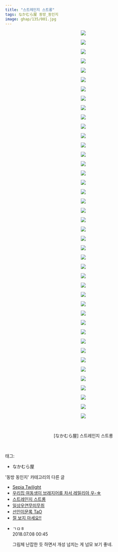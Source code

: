 ```yaml
---
title: "스트레인지 스트롱"
tags: なかむら屋 동방_동인지
image: ghap/135/001.jpg
---
```

<div class="article">
<p style="text-align: center; clear: none; float: none;"><img src="{{ site.nasurl }}/ghap/135/001.jpg"/></p>
<p style="text-align: center; clear: none; float: none;"><img src="{{ site.nasurl }}/ghap/135/002.jpg"/></p>
<p style="text-align: center; clear: none; float: none;"><img src="{{ site.nasurl }}/ghap/135/003.jpg"/></p>
<p style="text-align: center; clear: none; float: none;"><img src="{{ site.nasurl }}/ghap/135/004.jpg"/></p>
<p style="text-align: center; clear: none; float: none;"><img src="{{ site.nasurl }}/ghap/135/005.jpg"/></p>
<p style="text-align: center; clear: none; float: none;"><img src="{{ site.nasurl }}/ghap/135/006.jpg"/></p>
<p style="text-align: center; clear: none; float: none;"><img src="{{ site.nasurl }}/ghap/135/007.jpg"/></p>
<p style="text-align: center; clear: none; float: none;"><img src="{{ site.nasurl }}/ghap/135/008.jpg"/></p>
<p style="text-align: center; clear: none; float: none;"><img src="{{ site.nasurl }}/ghap/135/009.jpg"/></p>
<p style="text-align: center; clear: none; float: none;"><img src="{{ site.nasurl }}/ghap/135/010.jpg"/></p>
<p style="text-align: center; clear: none; float: none;"><img src="{{ site.nasurl }}/ghap/135/011.jpg"/></p>
<p style="text-align: center; clear: none; float: none;"><img src="{{ site.nasurl }}/ghap/135/012.jpg"/></p>
<p style="text-align: center; clear: none; float: none;"><img src="{{ site.nasurl }}/ghap/135/013.jpg"/></p>
<p style="text-align: center; clear: none; float: none;"><img src="{{ site.nasurl }}/ghap/135/014.jpg"/></p>
<p style="text-align: center; clear: none; float: none;"><img src="{{ site.nasurl }}/ghap/135/015.jpg"/></p>
<p style="text-align: center; clear: none; float: none;"><img src="{{ site.nasurl }}/ghap/135/016.jpg"/></p>
<p style="text-align: center; clear: none; float: none;"><img src="{{ site.nasurl }}/ghap/135/017.jpg"/></p>
<p style="text-align: center; clear: none; float: none;"><img src="{{ site.nasurl }}/ghap/135/018.jpg"/></p>
<p style="text-align: center; clear: none; float: none;"><img src="{{ site.nasurl }}/ghap/135/019.jpg"/></p>
<p style="text-align: center; clear: none; float: none;"><img src="{{ site.nasurl }}/ghap/135/020.jpg"/></p>
<p style="text-align: center; clear: none; float: none;"><img src="{{ site.nasurl }}/ghap/135/021.jpg"/></p>
<p style="text-align: center; clear: none; float: none;"><img src="{{ site.nasurl }}/ghap/135/022.jpg"/></p>
<p style="text-align: center; clear: none; float: none;"><img src="{{ site.nasurl }}/ghap/135/023.jpg"/></p>
<p style="text-align: center; clear: none; float: none;"><img src="{{ site.nasurl }}/ghap/135/024.jpg"/></p>
<p style="text-align: center; clear: none; float: none;"><img src="{{ site.nasurl }}/ghap/135/025.jpg"/></p>
<p style="text-align: center; clear: none; float: none;"><img src="{{ site.nasurl }}/ghap/135/026.jpg"/></p>
<p style="text-align: center; clear: none; float: none;"><img src="{{ site.nasurl }}/ghap/135/027.jpg"/></p>
<p style="text-align: center; clear: none; float: none;"><img src="{{ site.nasurl }}/ghap/135/028.jpg"/></p>
<p style="text-align: center; clear: none; float: none;"><img src="{{ site.nasurl }}/ghap/135/029.jpg"/></p>
<p style="text-align: center; clear: none; float: none;"><img src="{{ site.nasurl }}/ghap/135/030.jpg"/></p>
<p style="text-align: center; clear: none; float: none;"><img src="{{ site.nasurl }}/ghap/135/031.jpg"/></p>
<p style="text-align: center; clear: none; float: none;"><img src="{{ site.nasurl }}/ghap/135/032.jpg"/></p>
<p style="text-align: center; clear: none; float: none;"><img src="{{ site.nasurl }}/ghap/135/033.jpg"/></p>
<p style="text-align: center; clear: none; float: none;"><img src="{{ site.nasurl }}/ghap/135/034.jpg"/></p>
<p style="text-align: center; clear: none; float: none;"><img src="{{ site.nasurl }}/ghap/135/035.jpg"/></p>
<p style="text-align: center; clear: none; float: none;"><img src="{{ site.nasurl }}/ghap/135/036.jpg"/></p>
<p style="text-align: center; clear: none; float: none;"><img src="{{ site.nasurl }}/ghap/135/037.jpg"/></p>
<p style="text-align: center; clear: none; float: none;"><img src="{{ site.nasurl }}/ghap/135/038.jpg"/></p>
<p style="text-align: center; clear: none; float: none;"><img src="{{ site.nasurl }}/ghap/135/039.jpg"/></p>
<p style="text-align: center; clear: none; float: none;"><img src="{{ site.nasurl }}/ghap/135/040.jpg"/></p>
<p style="text-align: center; clear: none; float: none;"><img src="{{ site.nasurl }}/ghap/135/041.jpg"/></p>
<p style="text-align: center; clear: none; float: none;"><img src="{{ site.nasurl }}/ghap/135/042.jpg"/></p>
<p style="text-align: center; clear: none; float: none;"><br/></p>
<p style="text-align: center; clear: none; float: none;">[なかむら屋] 스트레인지 스트롱</p>
<p><br/></p>
</div><div class="tagTrail">
<p>태그: </p>
<ul>
<li>なかむら屋</li>
</ul>
</div><div class="another">
<p>'동방 동인지' 카테고리의 다른 글</p>
<ul>
<li><a href="/2016-06-18-ghap_137">Sepia Twilight</a></li>
<li><a href="/2016-06-18-ghap_136">우리집 여동생이 브래지어를 차서 레밀리아 우-☆</a></li>
<li><a href="/2016-06-18-ghap_135">스트레인지 스트롱</a></li>
<li><a href="/2016-06-18-ghap_134">일상우연무미무취</a></li>
<li><a href="/2016-06-18-ghap_133">선인이문록 TaO</a></li>
<li><a href="/2016-06-18-ghap_132">절 보지 마세요!!</a></li>
</ul>
</div><div class="cb_module cb_fluid">
<div class="cb_wrt cb_profile">
<div class="comment">
<ul>
<li class="cb_thumb_off" id="comment15282104">
<div class="cb_comment_area">
<div class="cb_info_area">
<div class="cb_section">
<span class="cb_nick_name">ㄱㅁㅎ</span>
</div>
<div class="cb_section">
<span class="cb_date">2018.07.08 00:45 </span>
</div>
</div>
<div class="cb_dsc_comment">
<p class="cb_dsc">
											그림체 난잡한 듯 하면서 개성 넘치는 게 넘모 보기 좋네.
										</p>
</div>
</div></li>
</ul>
</div>
</div><!-- commentList close -->
</div>